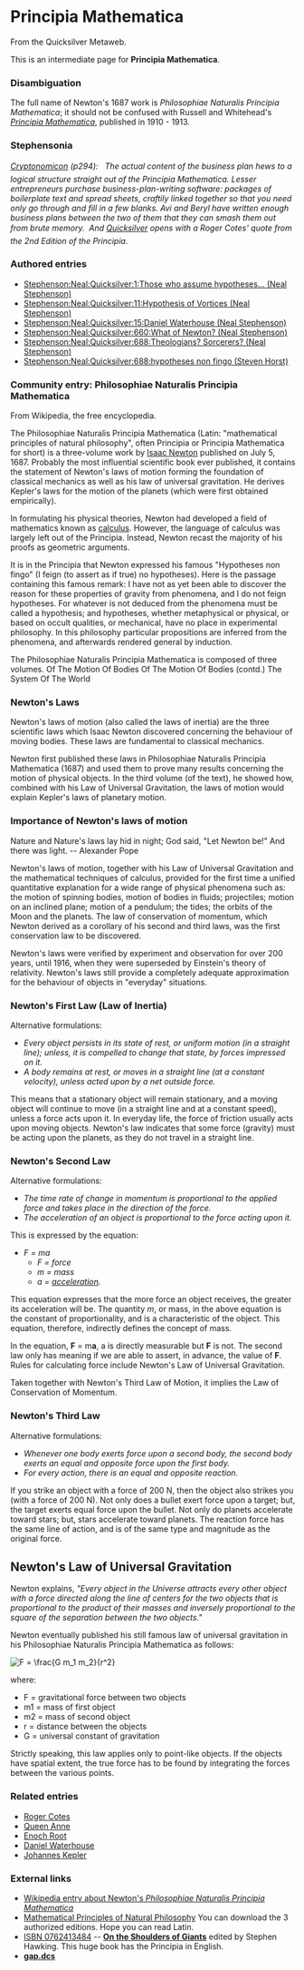 
# Principia Mathematica

From the Quicksilver Metaweb.

This is an intermediate page for 
**Principia Mathematica**.

### Disambiguation


The full name of Newton's 1687 work is *Philosophiae Naturalis Principia Mathematica*; it should not be confused with Russell and Whitehead's *[Principia Mathematica](/russell-and-whitehead-s-principia-mathematica)*, published in 1910 - 1913.

### Stephensonia


 *[Cryptonomicon](/cryptonomicon) (p294):   The actual content of the business plan hews to a logical structure straight out of the *Principia Mathematica*. Lesser entrepreneurs purchase business-plan-writing software: packages of boilerplate text and spread sheets, craftily linked together so that you need only go through and fill in a few blanks. Avi and Beryl have written enough business plans between the two of them that they can smash them out from brute memory.   And [Quicksilver](/stephenson-neal-quicksilver) opens with a Roger Cotes' quote from the 2nd Edition of the Principia.*

### Authored entries


* [Stephenson:Neal:Quicksilver:1:Those who assume hypotheses... (Neal Stephenson)](/stephenson-neal-quicksilver-1-those-who-assume-hypotheses-neal-stephenson)
* [Stephenson:Neal:Quicksilver:11:Hypothesis of Vortices (Neal Stephenson)](/stephenson-neal-quicksilver-11-hypothesis-of-vortices-neal-stephenson)
* [Stephenson:Neal:Quicksilver:15:Daniel Waterhouse (Neal Stephenson)](/stephenson-neal-quicksilver-15-daniel-waterhouse-neal-stephenson)
* [Stephenson:Neal:Quicksilver:660:What of Newton? (Neal Stephenson)](/stephenson-neal-quicksilver-660-what-of-newton-neal-stephenson)
* [Stephenson:Neal:Quicksilver:688:Theologians? Sorcerers? (Neal Stephenson)](/stephenson-neal-quicksilver-688-theologians-sorcerers-neal-stephenson)
* [Stephenson:Neal:Quicksilver:688:hypotheses non fingo (Steven Horst)](/stephenson-neal-quicksilver-688-hypotheses-non-fingo-steven-horst)


### Community entry: Philosophiae Naturalis Principia Mathematica


From Wikipedia, the free encyclopedia. 

The Philosophiae Naturalis Principia Mathematica (Latin: "mathematical principles of natural philosophy", often Principia or Principia Mathematica for short) is a three-volume work by [Isaac Newton](/isaac-newton) published on July 5, 1687. Probably the most influential scientific book ever published, it contains the statement of Newton's laws of motion forming the foundation of classical mechanics as well as his law of universal gravitation. He derives Kepler's laws for the motion of the planets (which were first obtained empirically). 

In formulating his physical theories, Newton had developed a field of mathematics known as [calculus](/calculus). However, the language of calculus was largely left out of the Principia. Instead, Newton recast the majority of his proofs as geometric arguments. 

It is in the Principia that Newton expressed his famous "Hypotheses non fingo" (I feign (to assert as if true) no hypotheses). Here is the passage containing this famous remark: 
I have not as yet been able to discover the reason for these properties of gravity from phenomena, and I do not feign hypotheses. For whatever is not deduced from the phenomena must be called a hypothesis; and hypotheses, whether metaphysical or physical, or based on occult qualities, or mechanical, have no place in experimental philosophy. In this philosophy particular propositions are inferred from the phenomena, and afterwards rendered general by induction. 

The Philosophiae Naturalis Principia Mathematica is composed of three volumes. 
Of The Motion Of Bodies 
Of The Motion Of Bodies (contd.) 
The System Of The World 

### Newton's Laws


Newton's laws of motion (also called the laws of inertia) are the three scientific laws which Isaac Newton discovered concerning the behaviour of moving bodies. These laws are fundamental to classical mechanics. 

Newton first published these laws in Philosophiae Naturalis Principia Mathematica (1687) and used them to prove many results concerning the motion of physical objects. In the third volume (of the text), he showed how, combined with his Law of Universal Gravitation, the laws of motion would explain Kepler's laws of planetary motion. 

### Importance of Newton's laws of motion


Nature and Nature's laws 
lay hid in night; 
God said, "Let Newton be!" 
And there was light. 
-- Alexander Pope 

Newton's laws of motion, together with his Law of Universal Gravitation and the mathematical techniques of calculus, provided for the first time a unified quantitative explanation for a wide range of physical phenomena such as: the motion of spinning bodies, motion of bodies in fluids; projectiles; motion on an inclined plane; motion of a pendulum; the tides; the orbits of the Moon and the planets. The law of conservation of momentum, which Newton derived as a corollary of his second and third laws, was the first conservation law to be discovered. 

Newton's laws were verified by experiment and observation for over 200 years, until 1916, when they were superseded by Einstein's theory of relativity. Newton's laws still provide a completely adequate approximation for the behaviour of objects in "everyday" situations.

### Newton's First Law (Law of Inertia)


Alternative formulations: 
* *Every object persists in its state of rest, or uniform motion (in a straight line); unless, it is compelled to change that state, by forces impressed on it.*
* *A body remains at rest, or moves in a straight line (at a constant velocity), unless acted upon by a net outside force.*


This means that a stationary object will remain stationary, and a moving object will continue to move (in a straight line and at a constant speed), unless a force acts upon it. In everyday life, the force of friction usually acts upon moving objects. Newton's law indicates that some force (gravity) must be acting upon the planets, as they do not travel in a straight line.

### Newton's Second Law


Alternative formulations: 
* *The time rate of change in momentum is proportional to the applied force and takes place in the direction of the force.*
* *The acceleration of an object is proportional to the force acting upon it.*


This is expressed by the equation: 

* *F = ma*
	+ *F = force*
	+ *m = mass*
	+ *a = [acceleration](/acceleration).*


This equation expresses that the more force an object receives, the greater its acceleration will be. The quantity *m*, or mass, in the above equation is the constant of proportionality, and is a characteristic of the object. This equation, therefore, indirectly defines the concept of mass.

In the equation, **F** = m**a**, a is directly measurable but **F** is not. The second law only has meaning if we are able to assert, in advance, the value of **F**. Rules for calculating force include Newton's Law of Universal Gravitation. 

Taken together with Newton's Third Law of Motion, it implies the Law of Conservation of Momentum.

### Newton's Third Law


Alternative formulations:
* *Whenever one body exerts force upon a second body, the second body exerts an equal and opposite force upon the first body.*
* *For every action, there is an equal and opposite reaction.*


If you strike an object with a force of 200 N, then the object also strikes you (with a force of 200 N). Not only does a bullet exert force upon a target; but, the target exerts equal force upon the bullet. Not only do planets accelerate toward stars; but, stars accelerate toward planets. The reaction force has the same line of action, and is of the same type and magnitude as the original force.

## Newton's Law of Universal Gravitation


Newton explains, *"Every object in the Universe attracts every other object with a force directed along the line of centers for the two objects that is proportional to the product of their masses and inversely proportional to the square of the separation between the two objects."*

Newton eventually published his still famous law of universal gravitation in his Philosophiae Naturalis Principia Mathematica as follows:

![F = \frac{G m_1 m_2}{r^2}](/web/20060725171051im_/http://www.metaweb.com/wiki/upload/math/b1365723a6484cc3ca9d0ce071b22f62.png)

where:
* F = gravitational force between two objects
* m1 = mass of first object
* m2 = mass of second object
* r = distance between the objects
* G = universal constant of gravitation

Strictly speaking, this law applies only to point-like objects. If the objects have spatial extent, the true force has to be found by integrating the forces between the various points.

### Related entries


* [Roger Cotes](/roger-cotes)
* [Queen Anne](/queen-anne)
* [Enoch Root](/stephenson-neal-quicksilver-enoch-root)
* [Daniel Waterhouse](/daniel-waterhouse)
* [Johannes Kepler](/johannes-kepler)


### External links


* [Wikipedia entry about Newton's *Philosophiae Naturalis Principia Mathematica*](/http-www-wikipedia-org-wiki-philosophiae-naturalis-principia-mathematica)
* [Mathematical Principles of Natural Philosophy](/http-dibinst-mit-edu-burndy-collections-babson-onlinenewton-principia-htm) You can download the 3 authorized editions. Hope you can read Latin.
* [ISBN 0762413484](/) -- **[On the Shoulders of Giants](/http-www-amazon-com-exec-obidos-tg-detail-0762413484-qid-1071100757-sr-1-6-ref-sr-1-6-002-8705843-0436068-v-glance-s-books)** edited by Stephen Hawking. This huge book has the Principia in English.
* **[gap.dcs](/http-www-gap-dcs-st-and-ac-uk-history-mathematicians-newton-html)**
